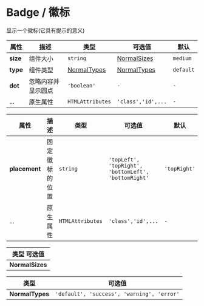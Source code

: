 # Badge / 徽标

显示一个徽标(它具有提示的意义)

<fe-code-show
  title="默认的"
  name="ex-badge-default"
  desc="展示一个数字或者一段文字"
/>

<fe-code-show
  title="类型"
  name="ex-badge-type"
  desc="以不同的色彩表达不同的状态"
/>

<fe-code-show
  title="大小"
  name="ex-badge-size"
  desc="不同大小的徽标组件"
/>

<fe-code-show
  title="锚点"
  name="ex-badge-anchor"
  desc="提供一个固定徽标的容器"
/>

<fe-attributes>
  
<fe-attributes-title title="Badge Props" />

| 属性     | 描述               | 类型                        | 可选值                      | 默认      |
| -------- | ------------------ | --------------------------- | --------------------------- | --------- |
| **size** | 组件大小           | `string`                    | [NormalSizes](#normalsizes) | `medium`  |
| **type** | 组件类型           | [NormalTypes](#normaltypes) | [NormalTypes](#normaltypes) | `default` |
| **dot**  | 忽略内容并显示圆点 | `'boolean'`                 | `-`                         | `-`       |
| ...      | 原生属性           | `HTMLAttributes`            | `'class','id',...`          | `-`       |

</fe-attributes>

<fe-attributes>

<fe-attributes-title title="BadgeAnchor Props" />

| 属性          | 描述           | 类型             | 可选值                                               | 默认         |
| ------------- | -------------- | ---------------- | ---------------------------------------------------- | ------------ |
| **placement** | 固定徽标的位置 | `string`         | `'topLeft', 'topRight', 'bottomLeft', 'bottomRight'` | `'topRight'` |
| ...           | 原生属性       | `HTMLAttributes` | `'class','id',...`                                   | `-`          |

</fe-attributes>

<fe-attributes>

<fe-attributes-title title="NormalSizes" />

| 类型 可选值     |
| --------------- |
| **NormalSizes** | `'mini', 'small', 'medium', 'large'` |

</fe-attributes>

<fe-attributes>

<fe-attributes-title title="NormalTypes" />

| 类型            | 可选值                                     |
| --------------- | ------------------------------------------ |
| **NormalTypes** | `'default', 'success', 'warning', 'error'` |

</fe-attributes>

